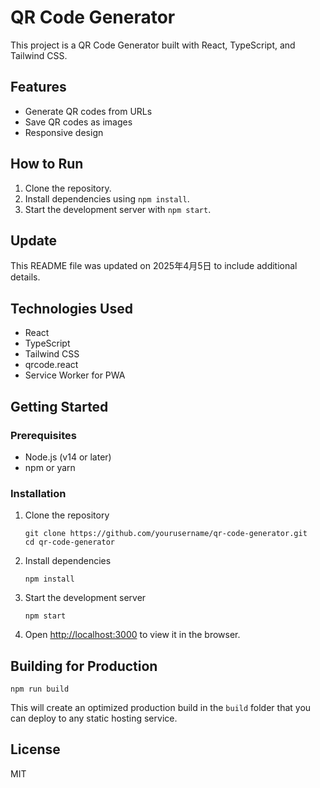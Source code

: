 # QR Code Generator

This project is a QR Code Generator built with React, TypeScript, and Tailwind CSS.

## Features
- Generate QR codes from URLs
- Save QR codes as images
- Responsive design

## How to Run
1. Clone the repository.
2. Install dependencies using `npm install`.
3. Start the development server with `npm start`.

## Update
This README file was updated on 2025年4月5日 to include additional details.

## Technologies Used

- React
- TypeScript
- Tailwind CSS
- qrcode.react
- Service Worker for PWA

## Getting Started

### Prerequisites

- Node.js (v14 or later)
- npm or yarn

### Installation

1. Clone the repository
   ```
   git clone https://github.com/yourusername/qr-code-generator.git
   cd qr-code-generator
   ```

2. Install dependencies
   ```
   npm install
   ```

3. Start the development server
   ```
   npm start
   ```

4. Open [http://localhost:3000](http://localhost:3000) to view it in the browser.

## Building for Production

```
npm run build
```

This will create an optimized production build in the `build` folder that you can deploy to any static hosting service.

## License

MIT
